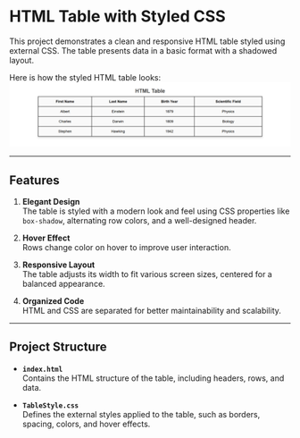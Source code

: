 # HTML Table with Styled CSS

This project demonstrates a clean and responsive HTML table styled using external CSS. The table presents data in a basic format with a shadowed layout.

Here is how the styled HTML table looks:
![alt text](image.png)

---


## Features

1. **Elegant Design**  
   The table is styled with a modern look and feel using CSS properties like `box-shadow`, alternating row colors, and a well-designed header.

2. **Hover Effect**  
   Rows change color on hover to improve user interaction.

3. **Responsive Layout**  
   The table adjusts its width to fit various screen sizes, centered for a balanced appearance.

4. **Organized Code**  
   HTML and CSS are separated for better maintainability and scalability.

---

## Project Structure

- **`index.html`**  
  Contains the HTML structure of the table, including headers, rows, and data.

- **`TableStyle.css`**  
  Defines the external styles applied to the table, such as borders, spacing, colors, and hover effects.
